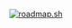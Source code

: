 [![roadmap.sh](https://api.roadmap.sh/v1-badge/wide/65b978990c54812283669347?variant=dark)](https://roadmap.sh)
